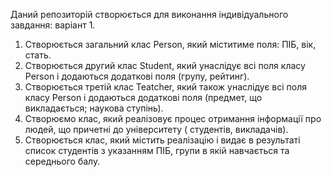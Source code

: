Даний репозиторій створюється для виконання індивідуального завдання: варіант 1.
1) Створюється загальний клас Person, який міститиме поля: ПІБ, вік, стать.
2) Створюється другий клас Student, який унаслідує всі поля класу Person і додаються додаткові поля (групу, рейтинг).
3) Створюється третій клас Teatcher, який також унаслідує всі поля класу Person і додаються додаткові поля (предмет, що викладається; наукова ступінь).
4) Створюємо клас, який реалізовує процес отримання інформації про людей, що причетні до університету ( студентів, викладачів).
5) Створюється клас, який містить реалізацію і видає в результаті список студентів з указанням ПІБ, групи в якій  навчається та середнього балу.
